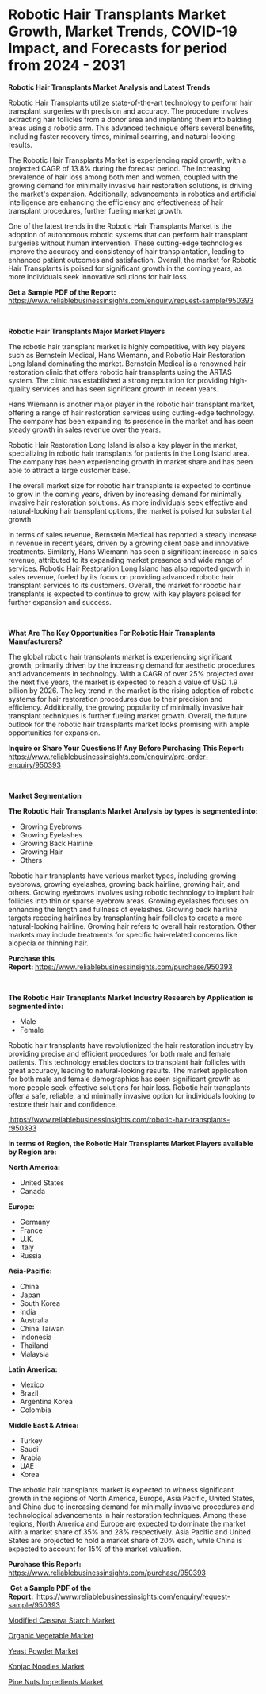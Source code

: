 <p><h1>Robotic Hair Transplants Market Growth, Market Trends, COVID-19 Impact, and Forecasts for period from 2024 - 2031</h1></p><p><strong>Robotic Hair Transplants Market Analysis and Latest Trends</strong></p>
<p><p>Robotic Hair Transplants utilize state-of-the-art technology to perform hair transplant surgeries with precision and accuracy. The procedure involves extracting hair follicles from a donor area and implanting them into balding areas using a robotic arm. This advanced technique offers several benefits, including faster recovery times, minimal scarring, and natural-looking results.</p><p>The Robotic Hair Transplants Market is experiencing rapid growth, with a projected CAGR of 13.8% during the forecast period. The increasing prevalence of hair loss among both men and women, coupled with the growing demand for minimally invasive hair restoration solutions, is driving the market's expansion. Additionally, advancements in robotics and artificial intelligence are enhancing the efficiency and effectiveness of hair transplant procedures, further fueling market growth.</p><p>One of the latest trends in the Robotic Hair Transplants Market is the adoption of autonomous robotic systems that can perform hair transplant surgeries without human intervention. These cutting-edge technologies improve the accuracy and consistency of hair transplantation, leading to enhanced patient outcomes and satisfaction. Overall, the market for Robotic Hair Transplants is poised for significant growth in the coming years, as more individuals seek innovative solutions for hair loss.</p></p>
<p><strong>Get a Sample PDF of the Report:&nbsp;</strong> <a href="https://www.reliablebusinessinsights.com/enquiry/request-sample/950393">https://www.reliablebusinessinsights.com/enquiry/request-sample/950393</a></p>
<p>&nbsp;</p>
<p><strong>Robotic Hair Transplants Major Market Players</strong></p>
<p><p>The robotic hair transplant market is highly competitive, with key players such as Bernstein Medical, Hans Wiemann, and Robotic Hair Restoration Long Island dominating the market. Bernstein Medical is a renowned hair restoration clinic that offers robotic hair transplants using the ARTAS system. The clinic has established a strong reputation for providing high-quality services and has seen significant growth in recent years.</p><p>Hans Wiemann is another major player in the robotic hair transplant market, offering a range of hair restoration services using cutting-edge technology. The company has been expanding its presence in the market and has seen steady growth in sales revenue over the years.</p><p>Robotic Hair Restoration Long Island is also a key player in the market, specializing in robotic hair transplants for patients in the Long Island area. The company has been experiencing growth in market share and has been able to attract a large customer base.</p><p>The overall market size for robotic hair transplants is expected to continue to grow in the coming years, driven by increasing demand for minimally invasive hair restoration solutions. As more individuals seek effective and natural-looking hair transplant options, the market is poised for substantial growth.</p><p>In terms of sales revenue, Bernstein Medical has reported a steady increase in revenue in recent years, driven by a growing client base and innovative treatments. Similarly, Hans Wiemann has seen a significant increase in sales revenue, attributed to its expanding market presence and wide range of services. Robotic Hair Restoration Long Island has also reported growth in sales revenue, fueled by its focus on providing advanced robotic hair transplant services to its customers. Overall, the market for robotic hair transplants is expected to continue to grow, with key players poised for further expansion and success.</p></p>
<p>&nbsp;</p>
<p><strong>What Are The Key Opportunities For Robotic Hair Transplants Manufacturers?</strong></p>
<p><p>The global robotic hair transplants market is experiencing significant growth, primarily driven by the increasing demand for aesthetic procedures and advancements in technology. With a CAGR of over 25% projected over the next five years, the market is expected to reach a value of USD 1.9 billion by 2026. The key trend in the market is the rising adoption of robotic systems for hair restoration procedures due to their precision and efficiency. Additionally, the growing popularity of minimally invasive hair transplant techniques is further fueling market growth. Overall, the future outlook for the robotic hair transplants market looks promising with ample opportunities for expansion.</p></p>
<p><strong>Inquire or Share Your Questions If Any Before Purchasing This Report:</strong> <a href="https://www.reliablebusinessinsights.com/enquiry/pre-order-enquiry/950393">https://www.reliablebusinessinsights.com/enquiry/pre-order-enquiry/950393</a></p>
<p>&nbsp;</p>
<p><strong>Market Segmentation</strong></p>
<p><strong>The Robotic Hair Transplants Market Analysis by types is segmented into:</strong></p>
<p><ul><li>Growing Eyebrows</li><li>Growing Eyelashes</li><li>Growing Back Hairline</li><li>Growing Hair</li><li>Others</li></ul></p>
<p><p>Robotic hair transplants have various market types, including growing eyebrows, growing eyelashes, growing back hairline, growing hair, and others. Growing eyebrows involves using robotic technology to implant hair follicles into thin or sparse eyebrow areas. Growing eyelashes focuses on enhancing the length and fullness of eyelashes. Growing back hairline targets receding hairlines by transplanting hair follicles to create a more natural-looking hairline. Growing hair refers to overall hair restoration. Other markets may include treatments for specific hair-related concerns like alopecia or thinning hair.</p></p>
<p><strong>Purchase this Report:&nbsp;</strong><a href="https://www.reliablebusinessinsights.com/purchase/950393">https://www.reliablebusinessinsights.com/purchase/950393</a></p>
<p>&nbsp;</p>
<p><strong>The Robotic Hair Transplants Market Industry Research by Application is segmented into:</strong></p>
<p><ul><li>Male</li><li>Female</li></ul></p>
<p><p>Robotic hair transplants have revolutionized the hair restoration industry by providing precise and efficient procedures for both male and female patients. This technology enables doctors to transplant hair follicles with great accuracy, leading to natural-looking results. The market application for both male and female demographics has seen significant growth as more people seek effective solutions for hair loss. Robotic hair transplants offer a safe, reliable, and minimally invasive option for individuals looking to restore their hair and confidence.</p></p>
<p><a href="https://www.reliablebusinessinsights.com/robotic-hair-transplants-r950393">&nbsp;https://www.reliablebusinessinsights.com/robotic-hair-transplants-r950393</a></p>
<p><strong>In terms of Region, the Robotic Hair Transplants Market Players available by Region are:</strong></p>
<p>
    <p> <strong> North America: </strong>
        <ul>
            <li>United States</li>
            <li>Canada</li>
        </ul>
        </p> 
    <p> <strong> Europe: </strong>
        <ul>
            <li>Germany</li>
            <li>France</li>
            <li>U.K.</li>
            <li>Italy</li>
            <li>Russia</li>
        </ul>
        </p> 
    <p> <strong> Asia-Pacific: </strong>
        <ul>
            <li>China</li>
            <li>Japan</li>
            <li>South Korea</li>
            <li>India</li>
            <li>Australia</li>
            <li>China Taiwan</li>
            <li>Indonesia</li>
            <li>Thailand</li>
            <li>Malaysia</li>
        </ul>
        </p> 
    <p> <strong> Latin America: </strong>
        <ul>
            <li>Mexico</li>
            <li>Brazil</li>
            <li>Argentina Korea</li>
            <li>Colombia</li>
        </ul>
        </p> 
    <p> <strong> Middle East & Africa: </strong>
        <ul>
            <li>Turkey</li>
            <li>Saudi</li>
            <li>Arabia</li>
            <li>UAE</li>
            <li>Korea</li>
        </ul>
    </p>
    </p>
<p><p>The robotic hair transplants market is expected to witness significant growth in the regions of North America, Europe, Asia Pacific, United States, and China due to increasing demand for minimally invasive procedures and technological advancements in hair restoration techniques. Among these regions, North America and Europe are expected to dominate the market with a market share of 35% and 28% respectively. Asia Pacific and United States are projected to hold a market share of 20% each, while China is expected to account for 15% of the market valuation.</p></p>
<p><strong>Purchase this Report: </strong><a href="https://www.reliablebusinessinsights.com/purchase/950393">https://www.reliablebusinessinsights.com/purchase/950393</a></p>
<p>&nbsp;<strong>Get a Sample PDF of the Report:&nbsp;&nbsp;</strong><a href="https://www.reliablebusinessinsights.com/enquiry/request-sample/950393">https://www.reliablebusinessinsights.com/enquiry/request-sample/950393</a></p>
<p><strong></strong></p>
<p><p><a href="https://medium.com/@go-emi/global-modified-cassava-starch-market-by-product-type-by-application-by-region-and-companies-099b661db292">Modified Cassava Starch Market</a></p><p><a href="https://medium.com/@mslewokuneva/organic-vegetable-market-size-by-type-frozen-organic-vegetables-fresh-organic-vegetables-by-085aa7066075">Organic Vegetable Market</a></p><p><a href="https://medium.com/@earlecmcneil/comprehensive-analysis-of-the-global-yeast-powder-market-growth-trends-market-forecasts-2024-62f134f4209f">Yeast Powder Market</a></p><p><a href="https://medium.com/@jayrussel94/analyzing-konjac-noodles-market-dynamics-and-growth-drivers-and-forecasted-for-period-from-2024-to-38185a8dfacf">Konjac Noodles Market</a></p><p><a href="https://medium.com/@m.muhlisin.sin_83756/pine-nuts-ingredients-market-forecast-global-market-trends-and-analysis-from-2024-to-2031-covered-d85d82c9728b">Pine Nuts Ingredients Market</a></p></p>